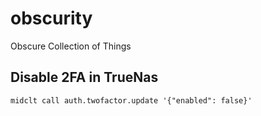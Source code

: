 # obscurity
Obscure Collection of Things


## Disable 2FA in TrueNas

`midclt call auth.twofactor.update '{"enabled": false}'`
